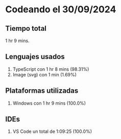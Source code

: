 # Codeando el 30/09/2024

## Tiempo total
1 hr 9 mins.

## Lenguajes usados
1. TypeScript con 1 hr 8 mins (98.31%)
1. Image (svg) con 1 min (1.69%)

## Plataformas utilizadas
1. Windows con 1 hr 9 mins (100.0%)

## IDEs
1. VS Code un total de 1:09:25 (100.0%)
